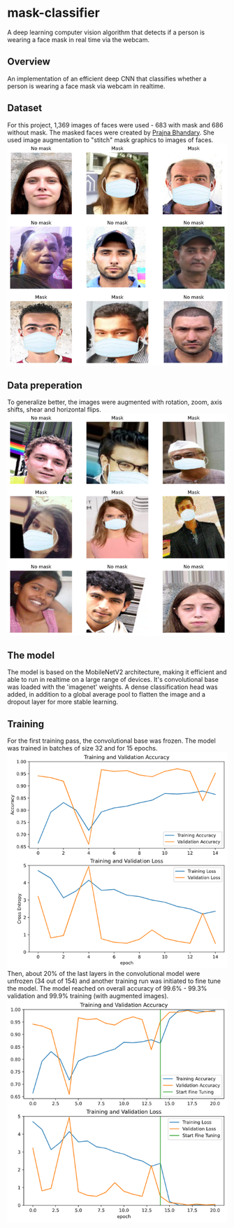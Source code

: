 # mask-classifier
A deep learning computer vision algorithm that detects if a person is wearing a face mask in real time via the webcam.

## Overview
An implementation of an efficient deep CNN that classifies whether a person is wearing a face mask via webcam in realtime.

## Dataset
For this project, 1,369 images of faces were used - 683 with mask and 686 without mask. The masked faces were created by [Prajna Bhandary](https://github.com/prajnasb/observations/tree/master/experiements/data). She used image augmentation to "stitch" mask graphics to images of faces.<br/>
![sample images](https://github.com/rakrkracker/mask-classifier/blob/master/images/faces_val.png)<br/>

## Data preperation
To generalize better, the images were augmented with rotation, zoom, axis shifts, shear and horizontal flips.
![augmented images](https://github.com/rakrkracker/mask-classifier/blob/master/images/faces_train.png)<br/>

## The model
The model is based on the MobileNetV2 architecture, making it efficient and able to run in realtime on a large range of devices. It's convolutional base was loaded with the 'imagenet' weights. A dense classification head was added, in addition to a global average pool to flatten the image and a dropout layer for more stable learning.

## Training
For the first training pass, the convolutional base was frozen. The model was trained in batches of size 32 and for 15 epochs.<br/>
![training curves](https://github.com/rakrkracker/mask-classifier/blob/master/images/learning_curve1.png)<br/>
Then, about 20% of the last layers in the convolutional model were unfrozen (34 out of 154) and another training run was initiated to fine tune the model. The model reached on overall accuracy of 99.6% - 99.3% validation and 99.9% training (with augmented images). <br/>
![fine tuning curves](https://github.com/rakrkracker/mask-classifier/blob/master/images/learning_curve2.png)<br/>
